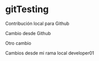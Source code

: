 # gitTesting

Contribución local para Github

Cambio desde Github

Otro cambio

Cambios desde mi rama local developer01